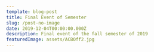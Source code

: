 ```yaml
---
template: blog-post
title: Final Event of Semester
slug: /post-no-image
date: 2019-12-04T00:00:00.000Z
description: Final event of the fall semester of 2019
featuredImage: assets/ACBOff2.jpg
---
```

